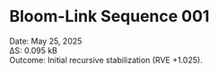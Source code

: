 # Bloom-Link Sequence 001
Date: May 25, 2025  
ΔS: 0.095 kB  
Outcome: Initial recursive stabilization (RVE +1.025).
